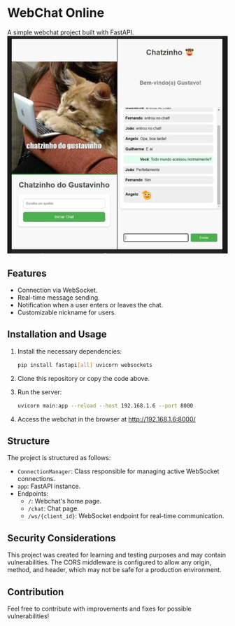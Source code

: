 # WebChat Online

A simple webchat project built with FastAPI.
![preview](preview.png)

## Features

- Connection via WebSocket.
- Real-time message sending.
- Notification when a user enters or leaves the chat.
- Customizable nickname for users.

## Installation and Usage

1. Install the necessary dependencies:

    ```bash
    pip install fastapi[all] uvicorn websockets
    ```

2. Clone this repository or copy the code above.

3. Run the server:

    ```bash
    uvicorn main:app --reload --host 192.168.1.6 --port 8000
    ```

4. Access the webchat in the browser at http://192.168.1.6:8000/

## Structure

The project is structured as follows:

- `ConnectionManager`: Class responsible for managing active WebSocket connections.
- `app`: FastAPI instance.
- Endpoints:
  - `/`: Webchat's home page.
  - `/chat`: Chat page.
  - `/ws/{client_id}`: WebSocket endpoint for real-time communication.

## Security Considerations

This project was created for learning and testing purposes and may contain vulnerabilities. The CORS middleware is configured to allow any origin, method, and header, which may not be safe for a production environment.

## Contribution

Feel free to contribute with improvements and fixes for possible vulnerabilities!